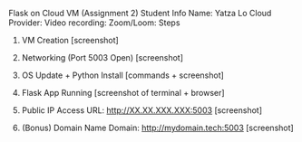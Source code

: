 Flask on Cloud VM (Assignment 2)
Student Info
Name: Yatza Lo
Cloud Provider:
Video recording:
Zoom/Loom:
Steps
1. VM Creation
[screenshot]

2. Networking (Port 5003 Open)
[screenshot]

3. OS Update + Python Install
[commands + screenshot]

4. Flask App Running
[screenshot of terminal + browser]

5. Public IP Access
URL: http://XX.XX.XXX.XXX:5003
[screenshot]

6. (Bonus) Domain Name
Domain: http://mydomain.tech:5003
[screenshot]